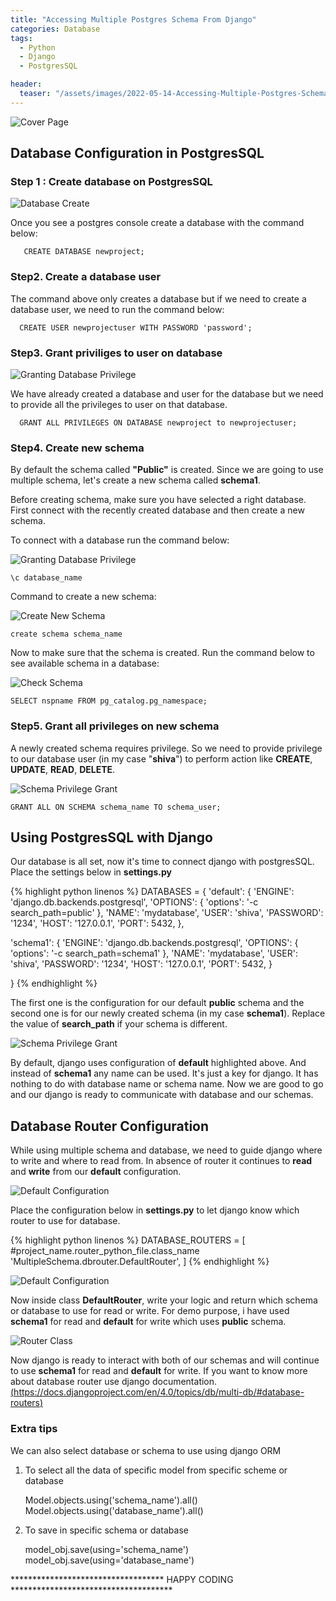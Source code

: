 ```yaml
---
title: "Accessing Multiple Postgres Schema From Django"
categories: Database
tags:
  - Python
  - Django
  - PostgresSQL

header:
  teaser: "/assets/images/2022-05-14-Accessing-Multiple-Postgres-Schema-From-Django/cover.png"
---
```


![Cover Page](/assets/images/2022-05-14-Accessing-Multiple-Postgres-Schema-From-Django/cover.png)
## Database Configuration in PostgresSQL

### Step 1 : Create database on PostgresSQL

![Database Create](/assets/images/2022-05-14-Accessing-Multiple-Postgres-Schema-From-Django/step1.PNG)

Once you see a postgres console create a database with the command below:

       CREATE DATABASE newproject;

### Step2. Create a database user

The command above only creates a database but if we need to create a database user, we need to run the command below:

      CREATE USER newprojectuser WITH PASSWORD 'password';

### Step3. Grant priviliges to user on database

![Granting Database Privilege ](/assets/images/2022-05-14-Accessing-Multiple-Postgres-Schema-From-Django/grant-privileges.PNG)

We have already created a database and user for the database but we need to provide all the privileges to user on that database.

      GRANT ALL PRIVILEGES ON DATABASE newproject to newprojectuser;

### Step4. Create new schema

By default the schema called **"Public"** is created. Since we are going to use multiple schema, let's create a new schema called **schema1**.

Before creating schema, make sure you have selected a right database. First connect with the recently created database and then create a new schema.

To connect with a database run the command below:

![Granting Database Privilege ](/assets/images/2022-05-14-Accessing-Multiple-Postgres-Schema-From-Django/database-connect.PNG)

    \c database_name

Command to create a new schema:

![Create New Schema ](/assets/images/2022-05-14-Accessing-Multiple-Postgres-Schema-From-Django/create-schema.PNG)

    create schema schema_name

Now to make sure that the schema is created. Run the command below to see available schema in a database:

![Check Schema ](/assets/images/2022-05-14-Accessing-Multiple-Postgres-Schema-From-Django/check-schema.PNG)

    SELECT nspname FROM pg_catalog.pg_namespace;

### Step5. Grant all privileges on new schema

A newly created schema requires privilege. So we need to provide privilege to our database user (in my case "**shiva**") to perform action like **CREATE**, **UPDATE**, **READ**, **DELETE**.

![Schema Privilege Grant ](/assets/images/2022-05-14-Accessing-Multiple-Postgres-Schema-From-Django/schema-privilege.PNG)

    GRANT ALL ON SCHEMA schema_name TO schema_user;

## Using PostgresSQL with Django

Our database is all set, now it's time to connect django with postgresSQL. Place the settings below in **settings.py**

{% highlight python linenos %}
DATABASES = {
'default': {
'ENGINE': 'django.db.backends.postgresql',
'OPTIONS': {
'options': '-c search_path=public'
},
'NAME': 'mydatabase',
'USER': 'shiva',
'PASSWORD': '1234',
'HOST': '127.0.0.1',
'PORT': 5432,
},

'schema1': {
'ENGINE': 'django.db.backends.postgresql',
'OPTIONS': {
'options': '-c search_path=schema1'
},
'NAME': 'mydatabase',
'USER': 'shiva',
'PASSWORD': '1234',
'HOST': '127.0.0.1',
'PORT': 5432,
}

}
{% endhighlight %}

The first one is the configuration for our default **public** schema and the second one is for our newly created schema (in my case **schema1**). Replace the value of **search_path** if your schema is different.

![Schema Privilege Grant ](/assets/images/2022-05-14-Accessing-Multiple-Postgres-Schema-From-Django/database-configuration.PNG)

By default, django uses configuration of **default** highlighted above. And instead of **schema1** any name can be used. It's just a key for django. It has nothing to do with database name or schema name. Now we are good to go and our django is ready to communicate with database and our schemas.

## Database Router Configuration

While using multiple schema and database, we need to guide django where to write and where to read from. In absence of router it continues to **read** and **write** from our **default** configuration.

![Default Configuration ](/assets/images/2022-05-14-Accessing-Multiple-Postgres-Schema-From-Django/default-configuration.PNG)

Place the configuration below in **settings.py** to let django know which router to use for database.

{% highlight python linenos %}
DATABASE_ROUTERS = [
#project_name.router_python_file.class_name
'MultipleSchema.dbrouter.DefaultRouter',
]
{% endhighlight %}

![Default Configuration ](/assets/images/2022-05-14-Accessing-Multiple-Postgres-Schema-From-Django/dbconfig.PNG)

Now inside class **DefaultRouter**, write your logic and return which schema or database to use for read or write. For demo purpose, i have used **schema1**
for read and **default** for write which uses **public** schema.

![Router Class](/assets/images/2022-05-14-Accessing-Multiple-Postgres-Schema-From-Django/router.PNG)

Now django is ready to interact with both of our schemas and will continue to use **schema1** for read and **default** for write. If you want to know more about database router use django documentation. [(https://docs.djangoproject.com/en/4.0/topics/db/multi-db/#database-routers)](https://docs.djangoproject.com/en/4.0/topics/db/multi-db/#database-routers)

<!-- Extra tips -->

### Extra tips

We can also select database or schema to use using django ORM

1. To select all the data of specific model from specific scheme or database

   Model.objects.using('schema_name').all()
   Model.objects.using('database_name').all()

2. To save in specific schema or database

   model_obj.save(using='schema_name')
   model_obj.save(using='database_name')

*********************************** HAPPY CODING *************************************